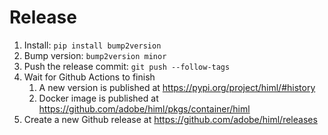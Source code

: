 # Release

1. Install: `pip install bump2version`
2. Bump version: `bump2version minor`
3. Push the release commit: `git push --follow-tags`
4. Wait for Github Actions to finish
   1. A new version is published at https://pypi.org/project/himl/#history
   2. Docker image is published at https://github.com/adobe/himl/pkgs/container/himl
5. Create a new Github release at https://github.com/adobe/himl/releases
